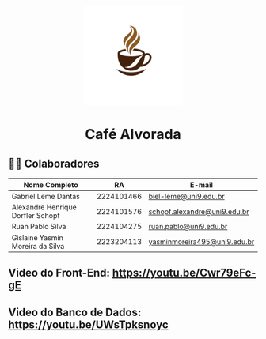<p align="center">
  <img src="public/img/logo.png" alt="Alvorada" width="200"/>
</p>

<h1 align="center">Café Alvorada</h1>

## 👨‍💻 Colaboradores

| Nome Completo                            | RA         | E-mail                         |
|------------------------------------------|------------|--------------------------------|
| Gabriel Leme Dantas                      | 2224101466 | biel-leme@uni9.edu.br          |
| Alexandre Henrique Dorfler Schopf        | 2224101576 | schopf.alexandre@uni9.edu.br   |
| Ruan Pablo Silva                         | 2224104275 | ruan.pablo@uni9.edu.br         |
| Gislaine Yasmin Moreira da Silva         | 2223204113 | yasminmoreira495@uni9.edu.br   |

## Video do Front-End: https://youtu.be/Cwr79eFc-gE 

## Video do Banco de Dados: https://youtu.be/UWsTpksnoyc
